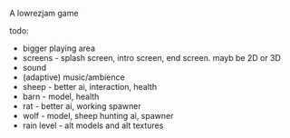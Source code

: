 A lowrezjam game

todo:
- bigger playing area
- screens - splash screen, intro screen, end screen. mayb be 2D or 3D
- sound
- (adaptive) music/ambience
- sheep - better ai, interaction, health
- barn - model, health
- rat - better ai, working spawner
- wolf - model, sheep hunting ai, spawner
- rain level - alt models and alt textures
